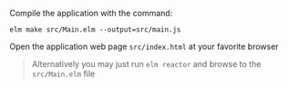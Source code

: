 Compile the application with the command:

```
elm make src/Main.elm --output=src/main.js
```

Open the application web page `src/index.html` at your favorite browser

> Alternatively you may just run `elm reactor` and browse to the
  `src/Main.elm` file